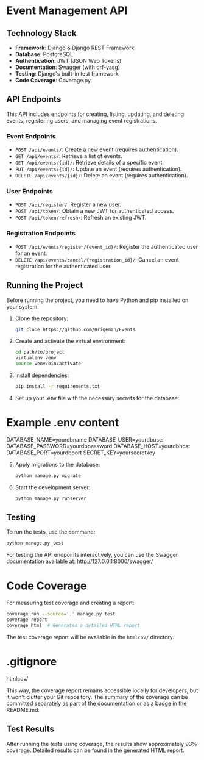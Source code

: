 # Event Management API

## Technology Stack

- **Framework**: Django & Django REST Framework
- **Database**: PostgreSQL
- **Authentication**: JWT (JSON Web Tokens)
- **Documentation**: Swagger (with drf-yasg)
- **Testing**: Django's built-in test framework
- **Code Coverage**: Coverage.py

## API Endpoints

This API includes endpoints for creating, listing, updating, and deleting events, registering users, and managing event registrations.

### Event Endpoints

- `POST /api/events/`: Create a new event (requires authentication).
- `GET /api/events/`: Retrieve a list of events.
- `GET /api/events/{id}/`: Retrieve details of a specific event.
- `PUT /api/events/{id}/`: Update an event (requires authentication).
- `DELETE /api/events/{id}/`: Delete an event (requires authentication).

### User Endpoints

- `POST /api/register/`: Register a new user.
- `POST /api/token/`: Obtain a new JWT for authenticated access.
- `POST /api/token/refresh/`: Refresh an existing JWT.

### Registration Endpoints

- `POST /api/events/register/{event_id}/`: Register the authenticated user for an event.
- `DELETE /api/events/cancel/{registration_id}/`: Cancel an event registration for the authenticated user.

## Running the Project

Before running the project, you need to have Python and pip installed on your system.

1. Clone the repository:

   ```bash
   git clone https://github.com/Brigeman/Events
     ```

2. Create and activate the virtual environment:

    ```bash
    cd path/to/project
    virtualenv venv
    source venv/bin/activate
    ```

3. Install dependencies:

    ```bash
    pip install -r requirements.txt
    ```

4. Set up your .env file with the necessary secrets for the database:
# Example .env content
DATABASE_NAME=yourdbname
DATABASE_USER=yourdbuser
DATABASE_PASSWORD=yourdbpassword
DATABASE_HOST=yourdbhost
DATABASE_PORT=yourdbport
SECRET_KEY=yoursecretkey


5. Apply migrations to the database:

    ```bash
    python manage.py migrate
    ```

6. Start the development server:

    ```bash
    python manage.py runserver
    ```

## Testing

To run the tests, use the command:

   ```bash
   python manage.py test
   ```

For testing the API endpoints interactively, you can use the Swagger documentation available at:
http://127.0.0.1:8000/swagger/


# Code Coverage
For measuring test coverage and creating a report:

```bash
coverage run --source='.' manage.py test
coverage report
coverage html  # Generates a detailed HTML report
```

The test coverage report will be available in the `htmlcov/` directory.

# .gitignore

htmlcov/

This way, the coverage report remains accessible locally for developers, but it won't clutter your Git repository. The summary of the coverage can be committed separately as part of the documentation or as a badge in the README.md.


## Test Results

After running the tests using coverage, the results show approximately 93% coverage. Detailed results can be found in the generated HTML report.



